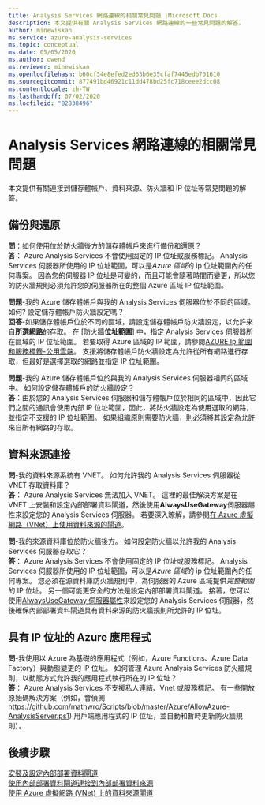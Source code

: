 ```yaml
---
title: Analysis Services 網路連線的相關常見問題 |Microsoft Docs
description: 本文提供有關 Analysis Services 網路連線的一些常見問題的解答。
author: minewiskan
ms.service: azure-analysis-services
ms.topic: conceptual
ms.date: 05/05/2020
ms.author: owend
ms.reviewer: minewiskan
ms.openlocfilehash: b60cf34e8efed2ed63b6e35cfaf7445edb701610
ms.sourcegitcommit: 877491bd46921c11dd478bd25fc718ceee2dcc08
ms.contentlocale: zh-TW
ms.lasthandoff: 07/02/2020
ms.locfileid: "82838496"
---
```

# <a name="frequently-asked-questions-about-analysis-services-network-connectivity"></a>Analysis Services 網路連線的相關常見問題

本文提供有關連接到儲存體帳戶、資料來源、防火牆和 IP 位址等常見問題的解答。

## <a name="backup-and-restore"></a>備份與還原

**問**：如何使用位於防火牆後方的儲存體帳戶來進行備份和還原？   
**答**： Azure Analysis Services 不會使用固定的 IP 位址或服務標記。 Analysis Services 伺服器所使用的 IP 位址範圍，可以是*Azure 區域*的 ip 位址範圍內的任何專案。 因為您的伺服器 IP 位址是可變的，而且可能會隨著時間而變更，所以您的防火牆規則必須允許您的伺服器所在的整個 Azure 區域 IP 位址範圍。

**問題**-我的 Azure 儲存體帳戶與我的 Analysis Services 伺服器位於不同的區域。 如何? 設定儲存體帳戶防火牆設定嗎？   
**回答**-如果儲存體帳戶位於不同的區域，請設定儲存體帳戶防火牆設定，以允許來自**所選網路**的存取。 在 [防火牆**位址範圍**] 中，指定 Analysis Services 伺服器所在區域的 IP 位址範圍。 若要取得 Azure 區域的 IP 範圍，請參閱[AZURE Ip 範圍和服務標籤-公用雲端](https://www.microsoft.com/download/details.aspx?id=56519)。 支援將儲存體帳戶防火牆設定為允許從所有網路進行存取，但最好是選擇選取的網路並指定 IP 位址範圍。 

**問題**-我的 Azure 儲存體帳戶位於與我的 Analysis Services 伺服器相同的區域中。 如何設定儲存體帳戶的防火牆設定？   
**答**：由於您的 Analysis Services 伺服器和儲存體帳戶位於相同的區域中，因此它們之間的通訊會使用內部 IP 位址範圍，因此，將防火牆設定為使用選取的網路，並指定不支援的 IP 位址範圍。 如果組織原則需要防火牆，則必須將其設定為允許來自所有網路的存取。


## <a name="data-source-connections"></a>資料來源連接

**問**-我的資料來源系統有 VNET。 如何允許我的 Analysis Services 伺服器從 VNET 存取資料庫？   
**答**： Azure Analysis Services 無法加入 VNET。 這裡的最佳解決方案是在 VNET 上安裝和設定內部部署資料閘道，然後使用**AlwaysUseGateway**伺服器屬性來設定您的 Analysis Services 伺服器。 若要深入瞭解，請參閱[在 Azure 虛擬網路（VNet）上使用資料來源的閘道](analysis-services-vnet-gateway.md)。

**問**-我的來源資料庫位於防火牆後方。 如何設定防火牆以允許我的 Analysis Services 伺服器存取它？   
**答**： Azure Analysis Services 不會使用固定的 IP 位址或服務標記。 Analysis Services 伺服器所使用的 IP 位址範圍，可以是*Azure 區域*的 ip 位址範圍內的任何專案。 您必須在源資料庫防火牆規則中，為伺服器的 Azure 區域提供*完整範圍*的 IP 位址。 另一個可能更安全的方法是設定內部部署資料閘道。 接著，您可以使用[AlwaysUseGateway 伺服器屬性](analysis-services-vnet-gateway.md#configure-alwaysusegateway-property)來設定您的 Analysis Services 伺服器，然後確保內部部署資料閘道具有資料來源的防火牆規則所允許的 IP 位址。

## <a name="azure-apps-with-ip-address"></a>具有 IP 位址的 Azure 應用程式

**問**-我使用以 Azure 為基礎的應用程式（例如，Azure Functions、Azure Data Factory）與動態變更的 IP 位址。 如何管理 Azure Analysis Services 防火牆規則，以動態方式允許我的應用程式執行所在的 IP 位址？   
**答**： Azure Analysis Services 不支援私人連結、Vnet 或服務標記。 有一些開放原始碼解決方案（例如，會偵測 https://github.com/mathwro/Scripts/blob/master/Azure/AllowAzure-AnalysisServer.ps1) 用戶端應用程式的 IP 位址，並自動和暫時更新防火牆規則）。


## <a name="next-steps"></a>後續步驟

[安裝及設定內部部署資料閘道](analysis-services-gateway-install.md)   
[使用內部部署資料閘道連接到內部部署資料來源](analysis-services-gateway.md)   
[使用 Azure 虛擬網路 (VNet) 上的資料來源閘道](analysis-services-vnet-gateway.md)
